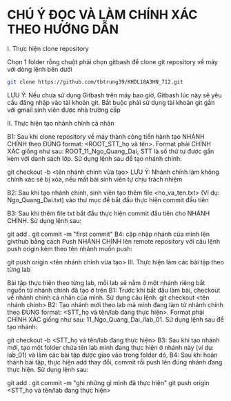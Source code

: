 # **CHÚ Ý ĐỌC VÀ LÀM CHÍNH XÁC THEO HƯỚNG DẪN**

I. Thực hiện clone repository

Chọn 1 folder rỗng chuột phải chọn gitbash để clone git repository về máy với dòng lệnh bên dưới
```bash
git clone https://github.com/tbtrung39/KHDL18A3HN_712.git
```
LƯU Ý: Nếu chưa sử dụng Gitbash trên máy bao giờ, Gitbash lúc này sẽ yêu cầu đăng nhập vào tài khoản git. Bắt buộc phải sử dụng tài khoản git gắn với gmail sinh viên được nhà trường cấp

II. Thực hiện tạo nhánh chính cá nhân

B1: Sau khi clone repository về máy thành công tiến hành tạo NHÁNH CHÍNH theo ĐÚNG format: <ROOT_STT_họ và tên>. Format phải CHÍNH XÁC giống như sau: ROOT_11_Ngo_Quang_Dai, STT là số thứ tự được gắn kèm với danh sách lớp. Sử dụng lệnh sau để tạo nhánh chính:

git checkout -b <tên nhánh chính vừa tạo>
LƯU Ý: Nhánh chính làm không chính xác sẽ bị xóa, nếu mất bài sinh viên tự chịu trách nhiệm

B2: Sau khi tạo nhánh chính, sinh viên tạo thêm file <ho_va_ten.txt> (Ví dụ: Ngo_Quang_Dai.txt) vào thư mục để bắt đầu thực hiện commit đầu tiên

B3: Sau khi thêm file txt bắt đầu thực hiện commit đầu tiên cho NHÁNH CHÍNH. Sử dụng lệnh sau:

git add .
git commit -m "first commit"
B4: cập nhập nhánh của mình lên givthub bằng cách Push NHÁNH CHÍNH lên remote repository với câu lệnh push origin kèm theo tên nhánh muốn push:

git push origin <tên nhánh chính vừa tạo>
III. Thực hiện làm các bài tập theo từng lab

Bài tập thực hiện theo từng lab, mỗi lab sẽ nằm ở một nhánh riêng bắt nguồn từ nhánh chính đã tạo ở trên B1: Trước khi bắt đầu làm bài, checkout về nhánh chính cá nhân của mình. Sử dụng câu lệnh:
git checkout <tên nhánh chính>
B2: Tạo nhánh mới theo lab mà mình đang làm từ nhánh chính theo ĐÚNG format: <STT_họ và tên/lab đang thực hiện>. Format phải CHÍNH XÁC giống như sau: 11_Ngo_Quang_Dai_/lab_01. Sử dụng lệnh sau để tạo nhánh:

git checkout -b <STT_họ và tên/lab đang thực hiện>
B3: Sau khi tạo nhánh mới, tạo một folder chứa tên lab mình đang thực hiện ở nhánh này (ví dụ: lab_01) và làm các bài tập được giao vào trong folder đó, B4: Sau khi hoàn thành bài tập, thực hiện add thay đổi, commit rồi push lên đúng nhánh đang thực hiện. Sử dụng lệnh sau:

git add .
git commit -m "ghi những gì mình đã thực hiện"
git push origin <STT_họ và tên/lab đang thực hiện>
